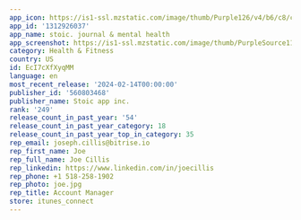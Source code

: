 ```yaml
---
app_icon: https://is1-ssl.mzstatic.com/image/thumb/Purple126/v4/b6/c8/c5/b6c8c5af-f56c-0871-5c09-062ac4d7d265/AppIcon-0-1x_U007emarketing-0-10-0-85-220-0.png/1024x1024bb.png
app_id: '1312926037'
app_name: stoic. journal & mental health
app_screenshot: https://is1-ssl.mzstatic.com/image/thumb/PurpleSource116/v4/fa/fa/e2/fafae2b0-1922-b230-534c-7b30a0271562/85515576-0a24-489c-b668-d390b0336eb5_1.jpg/1242x2688bb.png
category: Health & Fitness
country: US
id: EcI7cXfXyqMM
language: en
most_recent_release: '2024-02-14T00:00:00'
publisher_id: '560803468'
publisher_name: Stoic app inc.
rank: '249'
release_count_in_past_year: '54'
release_count_in_past_year_category: 18
release_count_in_past_year_top_in_category: 35
rep_email: joseph.cillis@bitrise.io
rep_first_name: Joe
rep_full_name: Joe Cillis
rep_linkedin: https://www.linkedin.com/in/joecillis
rep_phone: +1 518-258-1902
rep_photo: joe.jpg
rep_title: Account Manager
store: itunes_connect
---
```

